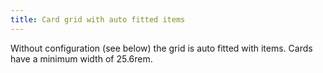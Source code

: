 ```yaml
---
title: Card grid with auto fitted items
---
```


Without configuration (see below) the grid is auto fitted with items. Cards have a minimum width of 25.6rem.
